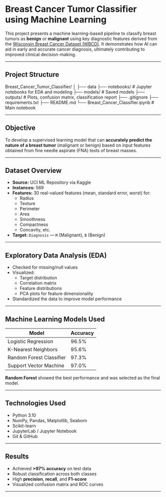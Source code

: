 #  Breast Cancer Tumor Classifier using Machine Learning

This project presents a machine learning-based pipeline to classify breast tumors as **benign** or **malignant** using key diagnostic features derived from the [Wisconsin Breast Cancer Dataset (WBCD)](https://www.kaggle.com/datasets/uciml/breast-cancer-wisconsin-data). It demonstrates how AI can aid in early and accurate cancer diagnosis, ultimately contributing to improved clinical decision-making.

---

##  Project Structure

Breast_Cancer_Tumor_Classifier/
│
├── data
├── notebooks/ # Jupyter notebooks for EDA and modeling
├── models/ # Saved models 
├── outputs/ # Plots, confusion matrix, classification report
├── .gitignore
├── requirements.txt
├── README.md
└── Breast_Cancer_Classifier.ipynb # Main notebook

---

##  Objective

To develop a supervised learning model that can **accurately predict the nature of a breast tumor** (malignant or benign) based on input features obtained from fine needle aspirate (FNA) tests of breast masses.

---

##  Dataset Overview

- **Source:** UCI ML Repository via Kaggle  
- **Instances:** 569  
- **Features:** 30 real-valued features (mean, standard error, worst) for:
  - Radius
  - Texture
  - Perimeter
  - Area
  - Smoothness
  - Compactness
  - Concavity, etc.
- **Target:** `Diagnosis` — `M` (Malignant), `B` (Benign)

---

##  Exploratory Data Analysis (EDA)

- Checked for missing/null values
- Visualized:
  - Target distribution
  - Correlation matrix
  - Feature distributions
  - PCA plots for feature dimensionality
- Standardized the data to improve model performance

---

##  Machine Learning Models Used

| Model                  | Accuracy  |
|------------------------|-----------|
| Logistic Regression    | 96.5%     |
| K-Nearest Neighbors    | 95.6%     |
| Random Forest Classifier | 97.3%   |
| Support Vector Machine | 97.0%     |

 **Random Forest** showed the best performance and was selected as the final model.

---

##  Technologies Used

- Python 3.10
- NumPy, Pandas, Matplotlib, Seaborn
- Scikit-learn
- JupyterLab / Jupyter Notebook
- Git & GitHub

---

##  Results

- Achieved **>97% accuracy** on test data
- Robust classification across both classes
- High **precision**, **recall**, and **F1-score**
- Visualized confusion matrix and ROC curves

---

